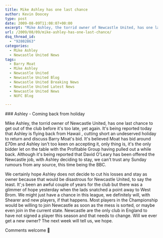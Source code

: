 ```yaml
---
title: Mike Ashley has one last chance
author: Kevin Doocey
type: post
date: 2009-08-09T11:08:07+00:00
excerpt: "Mike Ashley, the torrid owner of Newcastle United, has one last chance to get out of the club before it's"
url: /2009/08/09/mike-ashley-has-one-last-chance/
dsq_thread_id:
  - "92802863"
categories:
  - Mike Ashley
  - Newcastle United News
tags:
  - Barry Moat
  - Mike Ashley
  - Newcastle United
  - Newcastle United Blog
  - Newcastle United Breaking News
  - Newcastle United Latest News
  - Newcastle United News
  - NUFC Blog

---
```

### Ashley - Coming back from holiday

Mike Ashley, the torrid owner of Newcastle United, has one last chance to get out of the club before it's too late, yet again. It's being reported today that Ashley is flying back from Hawaii , cutting short an  undeserved holiday to return and discuss Barry Moat's bid. It's believed Moat has bid around £70m and Ashley isn't too keen on accepting it, only thing is, it's the only bidder let on the table with the Profitable Group having pulled out a while back. Although it's being reported that David O'Leary has been offered the Newcastle job, with Ashley deciding to stay, we can't trust any Sunday rumours from any source, this time being the BBC.

We certainly hope Ashley does not decide to cut his losses and stay as owner because that would be disastrous for Newcastle United, to say the least. It';s been an awful couple of years for the club but there was a glimmer of hope yesterday when the lads snatched a point away to West Brom. We might just have a chance in this league, we definitely will, with Shearer and new players, if that happens. Most players in the Championship would be willing to join Newcastle as soon as the mess is sorted, or maybe even join in the current state. Newcastle are the only club in England to have not signed a player this season and that needs to change. Will we ever get a new owner? The next week will tell us, we hope.

Comments welcome 🙂
